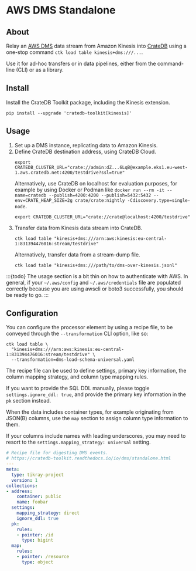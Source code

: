 # AWS DMS Standalone

## About

Relay an [AWS DMS] data stream from Amazon Kinesis into [CrateDB] using
a one-stop command `ctk load table kinesis+dms:///...`.

Use it for ad-hoc transfers or in data pipelines, either from the command-line
(CLI) or as a library.

## Install

Install the CrateDB Toolkit package, including the Kinesis extension.
```shell
pip install --upgrade 'cratedb-toolkit[kinesis]'
```

## Usage

1. Set up a DMS instance, replicating data to Amazon Kinesis.
2. Define CrateDB destination address, using CrateDB Cloud.
   ```shell
   export CRATEDB_CLUSTER_URL="crate://admin:dZ...6LqB@example.eks1.eu-west-1.aws.cratedb.net:4200/testdrive?ssl=true"
   ```
   Alternatively, use CrateDB on localhost for evaluation purposes, for example by using
   Docker or Podman like `docker run --rm -it --name=cratedb --publish=4200:4200 --publish=5432:5432 --env=CRATE_HEAP_SIZE=2g crate/crate:nightly -Cdiscovery.type=single-node`.
   ```shell
   export CRATEDB_CLUSTER_URL="crate://crate@localhost:4200/testdrive"
   ```
3. Transfer data from Kinesis data stream into CrateDB.
   ```shell
   ctk load table "kinesis+dms:///arn:aws:kinesis:eu-central-1:831394476016:stream/testdrive"
   ```
   Alternatively, transfer data from a stream-dump file.
   ```shell
   ctk load table "kinesis+dms:///path/to/dms-over-kinesis.jsonl"
   ```

:::{todo}
The usage section is a bit thin on how to authenticate with AWS.
In general, if your `~/.aws/config` and `~/.aws/credentials` file are populated correctly
because you are using awscli or boto3 successfully, you should be ready to go.
:::

## Configuration

You can configure the processor element by using a recipe file, to be conveyed through
the `--transformation` CLI option, like so:
```shell
ctk load table \
  "kinesis+dms:///arn:aws:kinesis:eu-central-1:831394476016:stream/testdrive" \
  --transformation=dms-load-schema-universal.yaml
```

The recipe file can be used to define settings, primary key information, the column
mapping strategy, and column type mapping rules.

If you want to provide the SQL DDL manually, please toggle `settings.ignore_ddl: true`,
and provide the primary key information in the `pk` section instead.

When the data includes container types, for example originating from JSON(B) columns,
use the `map` section to assign column type information to them.

If your columns include names with leading underscores, you may need to resort
to the `settings.mapping_strategy: universal` setting.
```yaml
# Recipe file for digesting DMS events.
# https://cratedb-toolkit.readthedocs.io/io/dms/standalone.html
---
meta:
  type: tikray-project
  version: 1
collections:
- address:
    container: public
    name: foobar
  settings:
    mapping_strategy: direct
    ignore_ddl: true
  pk:
    rules:
    - pointer: /id
      type: bigint
  map:
    rules:
    - pointer: /resource
      type: object
```


[AWS DMS]: https://aws.amazon.com/dms/
[CrateDB]: https://cratedb.com/docs/guide/home/
